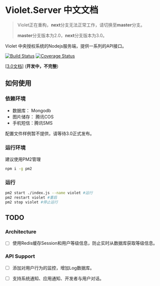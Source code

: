 

# Violet.Server 中文文档

> Violet正在重构，**next**分支无法正常工作，请切换至**master**分支。
>
> **master**分支版本为2.0，**next**分支版本为3.0。

Violet 中央授权系统的Nodejs服务端，提供一系列的API接口。

[![Build Status](https://travis-ci.com/XMatrixStudio/Violet.svg?branch=next)](https://travis-ci.com/XMatrixStudio/Violet)
[![Coverage Status](https://coveralls.io/repos/github/XMatrixStudio/Violet/badge.svg?branch=next)](https://coveralls.io/github/XMatrixStudio/Violet?branch=next)

[[3.0文档](https://xmatrix.studio/docs/swagger/?url=https://xmatrix.studio/docs/api/v3-internal.yml)] (**开发中，不完整**)

## 如何使用

### 依赖环境

- 数据库： Mongodb
- 图片储存： 腾讯COS
- 手机短信：腾讯SMS

配置文件样例暂不提供，请等待3.0正式发布。

### 运行环境

建议使用PM2管理

```sh
npm i -g pm2
```

### 运行

```sh
pm2 start ./index.js --name violet #运行
pm2 restart violet #重启
pm2 stop violet #停止运行
```

## TODO

### Architecture

- [ ] 使用Redis缓存Session和用户等级信息，防止实时从数据库获取等级信息。

### API Support

- [ ] 添加对用户行为的监控，增加Log数据库。
- [ ] 支持系统通知、应用通知、开发者与用户对话。


